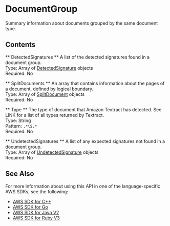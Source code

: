 # DocumentGroup<a name="API_DocumentGroup"></a>

Summary information about documents grouped by the same document type\.

## Contents<a name="API_DocumentGroup_Contents"></a>

 ** DetectedSignatures **   <a name="Textract-Type-DocumentGroup-DetectedSignatures"></a>
A list of the detected signatures found in a document group\.  
Type: Array of [DetectedSignature](API_DetectedSignature.md) objects  
Required: No

 ** SplitDocuments **   <a name="Textract-Type-DocumentGroup-SplitDocuments"></a>
An array that contains information about the pages of a document, defined by logical boundary\.  
Type: Array of [SplitDocument](API_SplitDocument.md) objects  
Required: No

 ** Type **   <a name="Textract-Type-DocumentGroup-Type"></a>
The type of document that Amazon Textract has detected\. See LINK for a list of all types returned by Textract\.  
Type: String  
Pattern: `.*\S.*`   
Required: No

 ** UndetectedSignatures **   <a name="Textract-Type-DocumentGroup-UndetectedSignatures"></a>
A list of any expected signatures not found in a document group\.  
Type: Array of [UndetectedSignature](API_UndetectedSignature.md) objects  
Required: No

## See Also<a name="API_DocumentGroup_SeeAlso"></a>

For more information about using this API in one of the language\-specific AWS SDKs, see the following:
+  [AWS SDK for C\+\+](https://docs.aws.amazon.com/goto/SdkForCpp/textract-2018-06-27/DocumentGroup) 
+  [AWS SDK for Go](https://docs.aws.amazon.com/goto/SdkForGoV1/textract-2018-06-27/DocumentGroup) 
+  [AWS SDK for Java V2](https://docs.aws.amazon.com/goto/SdkForJavaV2/textract-2018-06-27/DocumentGroup) 
+  [AWS SDK for Ruby V3](https://docs.aws.amazon.com/goto/SdkForRubyV3/textract-2018-06-27/DocumentGroup) 